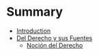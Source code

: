 # Summary

* [Introduction](README.md)
* [Del Derecho y sus Fuentes](1/c1.md)
   * [Noción del Derecho](1/1.md)

